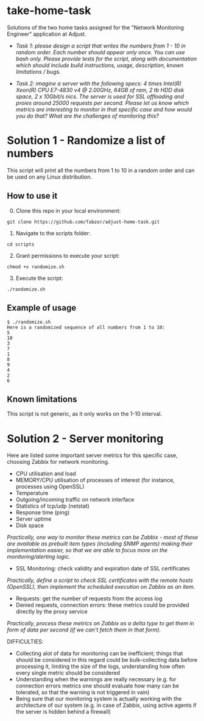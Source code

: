 # take-home-task
Solutions of the two home tasks assigned for the "Network Monitoring Engineer" application at Adjust.

* *Task 1: please design a script that writes the numbers from 1 - 10 in random order. Each number should appear only once. You can use bash only. Please provide tests for the script, along with documentation which should include build instructions, usage, description, known limitations / bugs.*

* *Task 2: imagine a server with the following specs: 4 times Intel(R) Xeon(R) CPU E7-4830 v4 @ 2.00GHz, 64GB of ram, 2 tb HDD disk space, 2 x 10Gbit/s nics.
The server is used for SSL offloading and proies around 25000 requests per second. Please let us know which metrics are interesting to monitor in that specific case and how would you do that? What are the challenges of monitoring this?*

# Solution 1 - Randomize a list of numbers

This script will print all the numbers from 1 to 10 in a random order and can be used on any Linux distribution.

## How to use it

0. Clone this repo in your local environment:
```
git clone https://github.com/fabzor/adjust-home-task.git
```

1. Navigate to the scripts folder:
```
cd scripts
```

2. Grant permissions to execute your script:
```
chmod +x randomize.sh
```

3. Execute the script:
```
./randomize.sh
```

## Example of usage

```
$ ./randomize.sh
Here is a randomized sequence of all numbers from 1 to 10:
5
10
3
7
1
8
9
4
2
6
```

## Known limitations

This script is not generic, as it only works on the 1-10 interval.

# Solution 2 - Server monitoring

Here are listed some important server metrics for this specific case, choosing Zabbix for network monitoring.

* CPU utilisation and load
* MEMORY/CPU utilisation of processes of interest (for instance, processes using OpenSSL)
* Temperature
* Outgoing/incoming traffic on network interface
* Statistics of tcp/udp (netstat)
* Response time (ping)
* Server uptime
* Disk space

*Practically, one way to monitor these metrics can be Zabbix - most of these are available as prebuilt item types (including SNMP agents) making their implementation easier, so that we are able to focus more on the monitoring/alerting logic.*

* SSL Monitoring: check validity and expiration date of SSL certificates

*Practically, define a script to check SSL certificates with the remote hosts (OpenSSL), then implement the scheduled execution on Zabbix as an item.*

* Requests: get the number of requests from the access log
* Denied requests, connection errors: these metrics could be provided directly by the proxy service

*Practically, process these metrics on Zabbix as a delta type to get them in form of data per second (if we can't fetch them in that form).*

DIFFICULTIES:
* Collecting alot of data for monitoring can be inefficient; things that should be considered in this regard could be bulk-collecting data before processing it, limiting the size of the logs, understanding how often every single metric should be considered
* Understanding when the warnings are really necessary (e.g. for connection errors metrics one should evaluate how many can be tolerated, so that the warning is not triggered in vain)
* Being sure that our monitoring system is actually working with the architecture of our system (e.g. in case of Zabbix, using active agents if the server is hidden behind a firewall)

